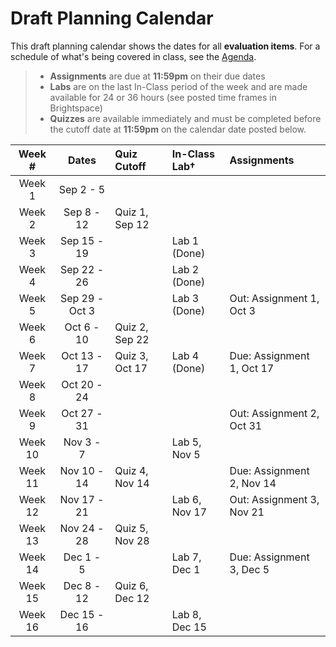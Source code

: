 # Draft Planning Calendar

This draft planning calendar shows the dates for all **evaluation items**. For a schedule of what's being covered in class, see the [Agenda](./Agenda.md).

> - **Assignments** are due at **11:59pm** on their due dates
> - **Labs** are on the last In-Class period of the week and are made available for 24 or 36 hours (see posted time frames in Brightspace)
> - **Quizzes** are available immediately and must be completed before the cutoff date at **11:59pm** on the calendar date posted below.

| Week #  |     Dates      | Quiz Cutoff    | In-Class Lab&dagger; | Assignments               |
| :-----: | :------------: | :------------- | :------------------- | :------------------------ |
| Week 1  |   Sep 2 - 5    |                |                      |                           |
| Week 2  |   Sep 8 - 12   | Quiz 1, Sep 12 |                      |                           |
| Week 3  |  Sep 15 - 19   |                | Lab 1 (Done)         |                           |
| Week 4  |  Sep 22 - 26   |                | Lab 2 (Done)         |                           |
| Week 5  | Sep 29 - Oct 3 |                | Lab 3 (Done)         | Out: Assignment 1, Oct 3  |
| Week 6  |   Oct 6 - 10   | Quiz 2, Sep 22 |                      |                           |
| Week 7  |  Oct 13 - 17   | Quiz 3, Oct 17 | Lab 4 (Done)         | Due: Assignment 1, Oct 17 |
| Week 8  |  Oct 20 - 24   |                |                      |                           |
| Week 9  |  Oct 27 - 31   |                |                      | Out: Assignment 2, Oct 31 |
| Week 10 |   Nov 3 - 7    |                | Lab 5, Nov 5         |                           |
| Week 11 |  Nov 10 - 14   | Quiz 4, Nov 14 |                      | Due: Assignment 2, Nov 14 |
| Week 12 |  Nov 17 - 21   |                | Lab 6, Nov 17        | Out: Assignment 3, Nov 21 |
| Week 13 |  Nov 24 - 28   | Quiz 5, Nov 28 |                      |                           |
| Week 14 |   Dec 1 - 5    |                | Lab 7, Dec 1         | Due: Assignment 3, Dec 5  |
| Week 15 |   Dec 8 - 12   | Quiz 6, Dec 12 |                      |                           |
| Week 16 |  Dec 15 - 16   |                | Lab 8, Dec 15        |                           |
